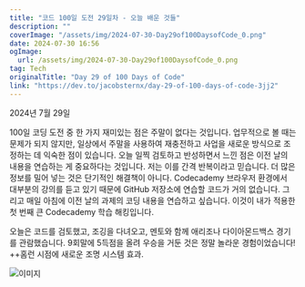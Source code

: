 ```yaml
---
title: "코드 100일 도전 29일차 - 오늘 배운 것들"
description: ""
coverImage: "/assets/img/2024-07-30-Day29of100DaysofCode_0.png"
date: 2024-07-30 16:56
ogImage: 
  url: /assets/img/2024-07-30-Day29of100DaysofCode_0.png
tag: Tech
originalTitle: "Day 29 of 100 Days of Code"
link: "https://dev.to/jacobsternx/day-29-of-100-days-of-code-3jj2"
---
```



2024년 7월 29일

100일 코딩 도전 중 한 가지 재미있는 점은 주말이 없다는 것입니다. 업무적으로 볼 때는 문제가 되지 않지만, 일상에서 주말을 사용하여 재충전하고 사업을 새로운 방식으로 조정하는 데 익숙한 점이 있습니다. 오늘 일찍 검토하고 반성하면서 느낀 점은 이전 날의 내용을 연습하는 게 중요하다는 것입니다. 저는 이를 간격 반복이라고 믿습니다. 더 많은 정보를 밀어 넣는 것은 단기적인 해결책이 아니다. Codecademy 브라우저 환경에서 대부분의 강의를 듣고 있기 때문에 GitHub 저장소에 연습할 코드가 거의 없습니다. 그리고 매일 아침에 이전 날의 과제의 코딩 내용을 연습하고 싶습니다. 이것이 내가 적용한 첫 번째 큰 Codecademy 학습 해킹입니다.

오늘은 코드를 검토했고, 조깅을 다녀오고, 멘토와 함께 애리조나 다이아몬드백스 경기를 관람했습니다. 9회말에 5득점을 올려 우승을 거둔 것은 정말 놀라운 경험이었습니다! ++홈런 시점에 새로운 조명 시스템 효과.

![이미지](/assets/img/2024-07-30-Day29of100DaysofCode_0.png)